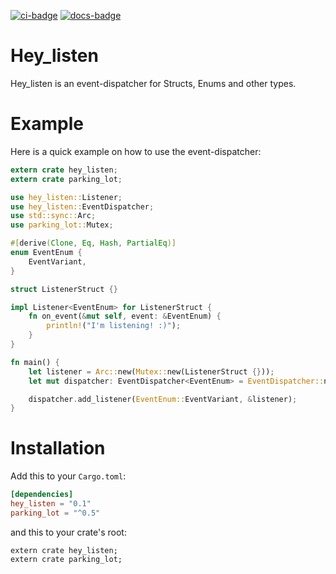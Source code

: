 [![ci-badge][]][ci] [![docs-badge][]][docs]

# Hey_listen

Hey_listen is an event-dispatcher for Structs, Enums and other types.

# Example

Here is a quick example on how to use the event-dispatcher:

```rust
extern crate hey_listen;
extern crate parking_lot;

use hey_listen::Listener;
use hey_listen::EventDispatcher;
use std::sync::Arc;
use parking_lot::Mutex;

#[derive(Clone, Eq, Hash, PartialEq)]
enum EventEnum {
    EventVariant,
}

struct ListenerStruct {}

impl Listener<EventEnum> for ListenerStruct {
    fn on_event(&mut self, event: &EventEnum) {
        println!("I'm listening! :)");
    }
}

fn main() {
    let listener = Arc::new(Mutex::new(ListenerStruct {}));
    let mut dispatcher: EventDispatcher<EventEnum> = EventDispatcher::new();

    dispatcher.add_listener(EventEnum::EventVariant, &listener);
}
```

# Installation

Add this to your `Cargo.toml`:

```toml
[dependencies]
hey_listen = "0.1"
parking_lot = "^0.5"
```

and this to your crate's root:

```rust,ignore
extern crate hey_listen;
extern crate parking_lot;
```

[ci-badge]: https://travis-ci.org/Lakelezz/hey_listen.svg?branch=master
[ci]: https://travis-ci.org/Lakelezz/hey_listen
[docs-badge]: https://docs.rs/hey_listen/badge.svg?version=0.1.0
[docs]: https://docs.rs/hey_listen